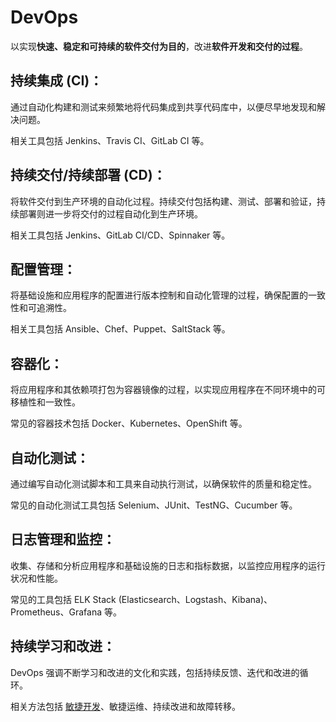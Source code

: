 # DevOps

以实现**快速、稳定和可持续的软件交付为目的**，改进**软件开发和交付的过程**。

## 持续集成 (CI)：

通过自动化构建和测试来频繁地将代码集成到共享代码库中，以便尽早地发现和解决问题。

相关工具包括 Jenkins、Travis CI、GitLab CI 等。

## 持续交付/持续部署 (CD)：

将软件交付到生产环境的自动化过程。持续交付包括构建、测试、部署和验证，持续部署则进一步将交付的过程自动化到生产环境。

相关工具包括 Jenkins、GitLab CI/CD、Spinnaker 等。

## 配置管理：

将基础设施和应用程序的配置进行版本控制和自动化管理的过程，确保配置的一致性和可追溯性。

相关工具包括 Ansible、Chef、Puppet、SaltStack 等。

## 容器化：

将应用程序和其依赖项打包为容器镜像的过程，以实现应用程序在不同环境中的可移植性和一致性。

常见的容器技术包括 Docker、Kubernetes、OpenShift 等。

## 自动化测试：

通过编写自动化测试脚本和工具来自动执行测试，以确保软件的质量和稳定性。

常见的自动化测试工具包括 Selenium、JUnit、TestNG、Cucumber 等。

## 日志管理和监控：

收集、存储和分析应用程序和基础设施的日志和指标数据，以监控应用程序的运行状况和性能。

常见的工具包括 ELK Stack (Elasticsearch、Logstash、Kibana)、Prometheus、Grafana 等。

## 持续学习和改进：

DevOps 强调不断学习和改进的文化和实践，包括持续反馈、迭代和改进的循环。

相关方法包括 [敏捷开发](https://jeasyplus.com/agile-development)、敏捷运维、持续改进和故障转移。
